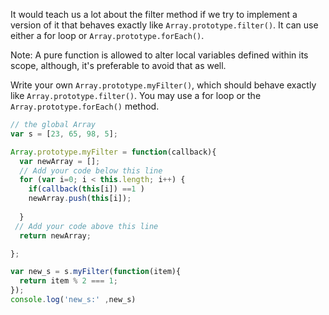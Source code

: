 It would teach us a lot about the filter method if we try to implement a version of it that behaves exactly like `Array.prototype.filter()`. 
It can use either a for loop or `Array.prototype.forEach()`.

Note: A pure function is allowed to alter local variables defined within its scope, although, it's preferable to avoid that as well.


Write your own `Array.prototype.myFilter()`, which should behave exactly like `Array.prototype.filter()`. 
You may use a for loop or the `Array.prototype.forEach()` method.

```js
// the global Array
var s = [23, 65, 98, 5];

Array.prototype.myFilter = function(callback){
  var newArray = [];
  // Add your code below this line
  for (var i=0; i < this.length; i++) {
    if(callback(this[i]) ==1 )
    newArray.push(this[i]);
     
  }
 // Add your code above this line
  return newArray;

};

var new_s = s.myFilter(function(item){
  return item % 2 === 1;
});
console.log('new_s:' ,new_s)
